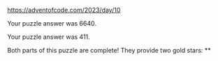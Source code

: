 https://adventofcode.com/2023/day/10

Your puzzle answer was 6640.

Your puzzle answer was 411.

Both parts of this puzzle are complete! They provide two gold stars: **
